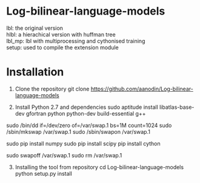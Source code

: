 Log-bilinear-language-models
============================
lbl: the original version <br>
hlbl: a hierachical version with huffman tree <br>
lbl_mp: lbl with multiprocessing and cythonised training  <br>
setup: used to compile the extension module <br>

Installation
============================
1. Clone the repository
git clone https://github.com/aanodin/Log-bilinear-language-models

2. Install Python 2.7 and dependencies
sudo aptitude install libatlas-base-dev gfortran python python-dev build-essential g++

sudo /bin/dd if=/dev/zero of=/var/swap.1 bs=1M count=1024
sudo /sbin/mkswap /var/swap.1
sudo /sbin/swapon /var/swap.1

sudo pip install numpy
sudo pip install scipy
pip install cython

sudo swapoff /var/swap.1
sudo rm /var/swap.1

3. Installing the tool from repository
cd Log-bilinear-language-models
python setup.py install


